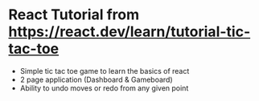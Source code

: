 # React Tutorial from https://react.dev/learn/tutorial-tic-tac-toe

- Simple tic tac toe game to learn the basics of react
- 2 page application (Dashboard & Gameboard)
- Ability to undo moves or redo from any given point
